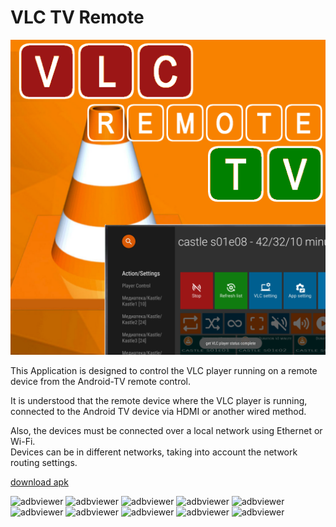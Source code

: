 # VLC TV Remote

![adbviewer](img/banner512x512.png)

This Application is designed to control the VLC player running on a remote device from the Android-TV remote control.  

It is understood that the remote device where the VLC player is running, connected to the Android TV device via HDMI or another wired method.  

Also, the devices must be connected over a local network using Ethernet or Wi-Fi.  
Devices can be in different networks, taking into account the network routing settings.  

[download apk](release/avlctv-remote.apk)

![adbviewer](avlctv-remote-5700680.png)
![adbviewer](avlctv-remote-5700706.png)
![adbviewer](avlctv-remote-5700736.png)
![adbviewer](avlctv-remote-5700745.png)
![adbviewer](avlctv-remote-5700785.png)
![adbviewer](avlctv-remote-5700808.png)
![adbviewer](avlctv-remote-5700821.png)
![adbviewer](avlctv-remote-5700834.png)
![adbviewer](avlctv-remote-5700842.png)
![adbviewer](avlctv-remote-5700896.png)
